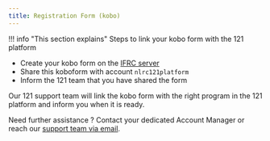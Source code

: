 ```yaml
---
title: Registration Form (kobo)
---
```


!!! info "This section explains"
    Steps to link your kobo form with the 121 platform

-   Create your kobo form on the [IFRC server](https://kobo.ifrc.org/)
-   Share this koboform with account `nlrc121platform`
-   Inform the 121 team that you have shared the form

Our 121 support team will link the kobo form with the right program in the 121 platform and inform you when it is ready.


Need further assistance ? Contact your dedicated Account Manager or reach our <a href="mailto:support@121.global">support team via email</a>.